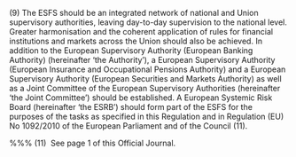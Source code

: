 (9) The ESFS should be an integrated network of national and Union supervisory authorities, leaving day-to-day supervision to the national level. Greater harmonisation and the coherent application of rules for financial institutions and markets across the Union should also be achieved. In addition to the European Supervisory Authority (European Banking Authority) (hereinafter ‘the Authority’), a European Supervisory Authority (European Insurance and Occupational Pensions Authority) and a European Supervisory Authority (European Securities and Markets Authority) as well as a Joint Committee of the European Supervisory Authorities (hereinafter ‘the Joint Committee’) should be established. A European Systemic Risk Board (hereinafter ‘the ESRB’) should form part of the ESFS for the purposes of the tasks as specified in this Regulation and in Regulation (EU) No 1092/2010 of the European Parliament and of the Council (11).

%%% (11)  See page 1 of this Official Journal.